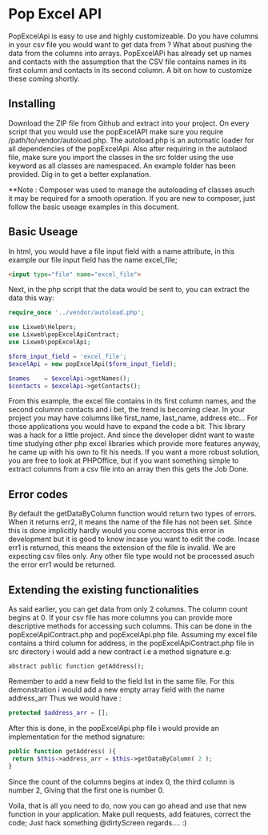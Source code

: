 # Pop Excel API 

PopExcelApi is easy to use and highly customizeable. Do you have columns in your csv file you would want to get data from ? What about pushing the data from the columns into arrays. 
PopExcelAPi has already set up names and contacts with the assumption that the CSV file contains names in its first column and contacts in its second column. A bit on how to customize these coming shortly. 

## Installing 
Download the ZIP file from Github and extract into your project. On every script that you would use the popExcelAPI make sure you require /path/to/vendor/autoload.php. The autoload.php is an automatic loader for all dependencies of the popExcelApi. Also after requiring in the autolaod file, make sure you import the classes in the src folder using the use keyword as all classes are namespaced. An example folder has been provided. Dig in to get a better explanation.   

**Note : Composer was used to manage the autoloading of classes asuch it may be required for a smooth operation. If you are new to composer, just follow the basic useage examples in this document. 

## Basic Useage 
In html, you would have a file input field with a name attribute, in this example our file input field has the name excel_file; 

```html
<input type="file" name="excel_file">
```

Next, in the php script that the data would be sent to, you can extract the data this way: 

```php
require_once '../vendor/autoload.php';

use Lixweb\Helpers;
use Lixweb\popExcelApiContract; 
use Lixweb\popExcelApi; 

$form_input_field = 'excel_file'; 
$excelApi = new popExcelApi($form_input_field);

$names    = $excelApi->getNames();
$contacts = $excelApi->getContacts(); 
```
From this example, the excel file contains in its first column names, and the second columnn contacts and i bet, the trend is becoming clear. In your project you may have columns like first_name, last_name, address etc... For those applications you would have to expand the code a bit. This library was a hack for a little project. And since the developer didnt want to waste time studying other php excel libraries which provide more features anyway, he came up with his own to fit his needs. If you want a more robust solution, you are free to look at PHPOffice, but if you want something simple to extract columns from a csv file into an array then this gets the Job Done. 


## Error codes 
By default the getDataByColumn function would return two types of errors. When it returns err2, it means the name of the file has not been set. Since this is done implicitly hardly would you come accross this error in development but it is good to know incase you want to edit the code. Incase err1 is returned, this means the extension of the file is invalid. We are expecting csv files only. Any other file type would not be processed asuch the error err1 would be returned. 

## Extending the existing functionalities 
As said earlier, you can get data from only 2 columns. The column count begins at 0. If your csv file has more columns you can provide more descriptive methods for accessing such columns. This can be done in the popExcelApiContract.php and popExcelApi.php file. Assuming my excel file contains a third column for address, in the popExcelApiContract.php file in src directory i would add a new contract i.e a method signature e.g:

```
abstract public function getAddress();
```

Remember to add a new field to the field list in the same file. For this demonstration i would add a new empty array field with the name address_arr
Thus we would have :

```php 
protected $address_arr = []; 
```
After this is done, in the popExcelApi.php file i would provide an implementation for the method signature: 

```php 
public function getAddress( ){
 return $this->address_arr = $this->getDataByColumn( 2 );
}
```
Since the count of the columns begins at index 0, the third column is number 2, Giving that the first one is number 0. 

Voila, that is all you need to do, now you can go ahead and use that new function in your application. Make pull requests, add features, correct the code; Just hack something @dirtyScreen regards.... :)
